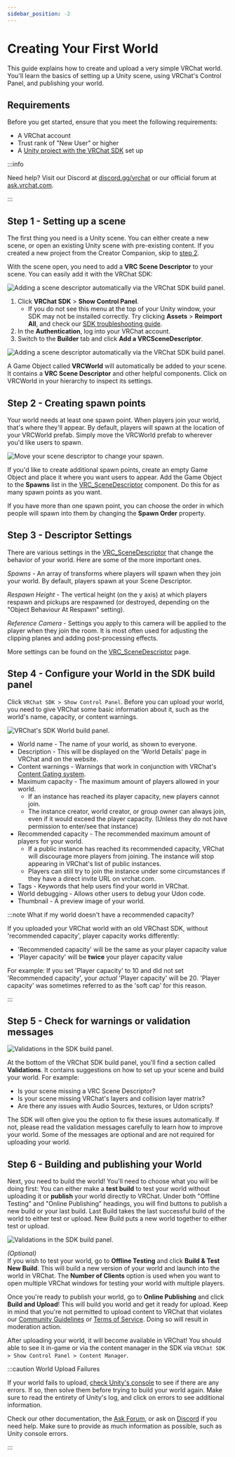 ```yaml
---
sidebar_position: -2
---
```

# Creating Your First World

This guide explains how to create and upload a very simple VRChat world. You'll learn the basics of setting up a Unity scene, using VRChat's Control Panel, and publishing your world.

## Requirements

Before you get started, ensure that you meet the following requirements:

- A VRChat account
- Trust rank of "New User" or higher
- A [Unity project with the VRChat SDK](/sdk) set up

:::info

Need help? Visit our Discord at [discord.gg/vrchat](https://discord.gg/vrchat) or our official forum at [ask.vrchat.com](https://ask.vrchat.com).

:::

## Step 1 - Setting up a scene

The first thing you need is a Unity scene. You can either create a new scene, or open an existing Unity scene with pre-existing content. If you created a new project from the Creator Companion, skip to [step 2](/worlds/creating-your-first-world/#step-2---creating-spawn-points).

With the scene open, you need to add a **VRC Scene Descriptor** to your scene. You can easily add it with the VRChat SDK:

![Adding a scene descriptor automatically via the VRChat SDK build panel.](/img/worlds/build-panel-add-vrc-scene-descriptor.png)

1. Click **VRChat SDK** > **Show Control Panel**.
	- If you do not see this menu at the top of your Unity window, your SDK may not be installed correctly. Try clicking **Assets** > **Reimport All**, and check our [SDK troubleshooting guide](/sdk/sdk-troubleshooting).
2. In the **Authentication**, log into your VRChat account.
3. Switch to the **Builder** tab and click **Add a VRCSceneDescriptor**.

![Adding a scene descriptor automatically via the VRChat SDK build panel.](/img/worlds/vrcworld-prefab-in-scene.png)

A Game Object called **VRCWorld** will automatically be added to your scene. It contains a **VRC Scene Descriptor** and other helpful components. Click on VRCWorld in your hierarchy to inspect its settings.

## Step 2 - Creating spawn points

Your world needs at least one spawn point. When players join your world, that's where they'll appear. By default, players will spawn at the location of your VRCWorld prefab. Simply move the VRCWorld prefab to wherever you'd like users to spawn.

![Move your scene descriptor to change your spawn.](/img/worlds/vrc-scene-descriptor-gizmo.png)

If you'd like to create additional spawn points, create an empty Game Object and place it where you want users to appear. Add the Game Object to the **Spawns** list in the [VRC_SceneDescriptor](/worlds/components/vrc_scenedescriptor) component. Do this for as many spawn points as you want.

If you have more than one spawn point, you can choose the order in which people will spawn into them by changing the **Spawn Order** property.

## Step 3 - Descriptor Settings

There are various settings in the [VRC_SceneDescriptor](/worlds/components/vrc_scenedescriptor) that change the behavior of your world. Here are some of the more important ones.

_Spawns_ - An array of transforms where players will spawn when they join your world. By default, players spawn at your Scene Descriptor.

_Respawn Height_ - The vertical height (on the y axis) at which players respawn and pickups are respawned (or destroyed, depending on the "Object Behaviour At Respawn" setting).

_Reference Camera_ - Settings you apply to this camera will be applied to the player when they join the room. It is most often used for adjusting the clipping planes and adding post-processing effects.

More settings can be found on the [VRC_SceneDescriptor](/worlds/components/vrc_scenedescriptor) page.


## Step 4 - Configure your World in the SDK build panel

Click  `VRChat SDK > Show Control Panel`. Before you can upload your world, you need to give VRChat some basic information about it, such as the world's name, capacity, or content warnings.

![VRChat's SDK World build panel.](/img/worlds/build-panel-worlds-2023.png)

- World name - The name of your world, as shown to everyone.
- Description - This will be displayed on the 'World Details' page in VRChat and on the website.
- Content warnings - Warnings that work in conjunction with VRChat's [Content Gating system](https://hello.vrchat.com/blog/content-gating).
- Maximum capacity - The maximum amount of players allowed in your world.
  - If an instance has reached its player capacity, new players cannot join.
  - The instance creator, world creator, or group owner can always join, even if it would exceed the player capacity. (Unless they do not have permission to enter/see that instance)
- Recommended capacity - The recommended maximum amount of players for your world.
  - If a public instance has reached its recommended capacity, VRChat will discourage more players from joining. The instance will stop appearing in VRChat's list of public instances.
  - Players can still try to join the instance under some circumstances if they have a direct invite URL on vrchat.com.
- Tags - Keywords that help users find your world in VRChat.
- World debugging - Allows other users to debug your Udon code.
- Thumbnail - A preview image of your world.

:::note What if my world doesn't have a recommended capacity?

If you uploaded your VRChat world with an old VRChast SDK, without 'recommended capacity', player capacity works differently:

 - 'Recommended capacity' will be the same as your player capacity value
 - 'Player capacity' will be **twice** your player capacity value
 
 For example: If you set 'Player capacity' to 10 and did not set 'Recommended capacity', your _actual_ 'Player capacity' will be 20. 'Player capacity' was sometimes referred to as the 'soft cap' for this reason.

:::

## Step 5 - Check for warnings or validation messages

![Validations in the SDK build panel.](/img/worlds/build-panel-validations-everything-looks-good.png)

At the bottom of the VRChat SDK build panel, you'll find a section called **Validations**. It contains suggestions on how to set up your scene and build your world. For example:

- Is your scene missing a VRC Scene Descriptor?
- Is your scene missing VRChat's layers and collision layer matrix?
- Are there any issues with Audio Sources, textures, or Udon scripts?

The SDK will often give you the option to fix these issues automatically. If not, please read the validation messages carefully to learn how to improve your world. Some of the messages are optional and are not required for uploading your world.

## Step 6 - Building and publishing your World

Next, you need to build the world! You'll need to choose what you will be doing first: You can either make a **test build** to test your world without uploading it or **publish** your world directly to VRChat. Under both "Offline Testing" and "Online Publishing" headings, you will find buttons to publish a new build or your last build. Last Build takes the last successful build of the world to either test or upload. New Build puts a new world together to either test or upload.

![Validations in the SDK build panel.](/img/worlds/build-panel-upload-or-test.png)

_(Optional)_  
If you wish to test your world, go to **Offline Testing** and click **Build & Test New Build**. This will build a new version of your world and launch into the world in VRChat. The **Number of Clients** option is used when you want to open multiple VRChat windows for testing your world with multiple players.

Once you're ready to publish your world, go to **Online Publishing** and click **Build and Upload**! This will build you world and get it ready for upload. Keep in mind that you're not permitted to upload content to VRChat that violates our [Community Guidelines](https://vrchat.com/community-guidelines) or [Terms of Service](https://vrchat.com/legal). Doing so will result in moderation action.

After uploading your world, it will become available in VRChat! You should able to see it in-game or via the content manager in the SDK via `VRChat SDK > Show Control Panel > Content Manager`.

:::caution World Upload Failures

If your world fails to upload, [check Unity's console](https://docs.unity3d.com/Manual/Console.html) to see if there are any errors. If so, then solve them before trying to build your world again. Make sure to read the entirety of Unity's log, and click on errors to see additional information.

Check our other documentation, the [Ask Forum](https://ask.vrchat.com/),  or ask on [Discord](https://discord.com/invite/vrchat) if you need help. Make sure to provide as much information as possible, such as Unity console errors.

:::
